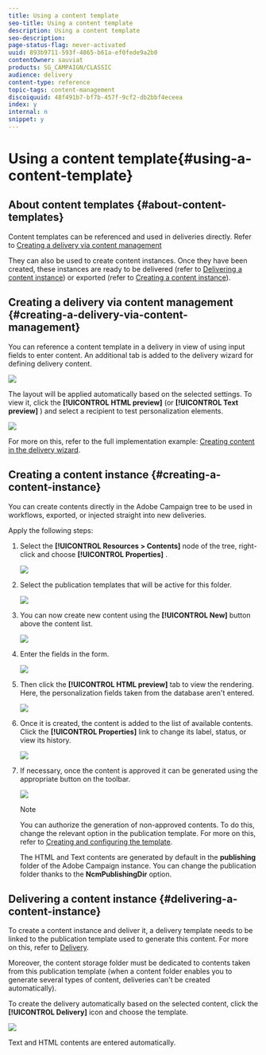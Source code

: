 ```yaml
---
title: Using a content template
seo-title: Using a content template
description: Using a content template
seo-description: 
page-status-flag: never-activated
uuid: 893b9711-593f-4865-b61a-ef0fede9a2b0
contentOwner: sauviat
products: SG_CAMPAIGN/CLASSIC
audience: delivery
content-type: reference
topic-tags: content-management
discoiquuid: 48f491b7-bf7b-457f-9cf2-db2bbf4eceea
index: y
internal: n
snippet: y
---
```


# Using a content template{#using-a-content-template}

## About content templates {#about-content-templates}

Content templates can be referenced and used in deliveries directly. Refer to [Creating a delivery via content management](../../delivery/using/using-a-content-template.md#creating-a-delivery-via-content-management)

They can also be used to create content instances. Once they have been created, these instances are ready to be delivered (refer to [Delivering a content instance](../../delivery/using/using-a-content-template.md#delivering-a-content-instance)) or exported (refer to [Creating a content instance](../../delivery/using/using-a-content-template.md#creating-a-content-instance)).

## Creating a delivery via content management {#creating-a-delivery-via-content-management}

You can reference a content template in a delivery in view of using input fields to enter content. An additional tab is added to the delivery wizard for defining delivery content. 

![](assets/s_ncs_content_deliver_a_content.png)

The layout will be applied automatically based on the selected settings. To view it, click the **[!UICONTROL HTML preview]** (or **[!UICONTROL Text preview]** ) and select a recipient to test personalization elements.

![](assets/s_ncs_content_deliver_a_content_html.png)

For more on this, refer to the full implementation example: [Creating content in the delivery wizard](../../delivery/using/use-case--creating-content-management.md#creating-content-in-the-delivery-wizard).

## Creating a content instance {#creating-a-content-instance}

You can create contents directly in the Adobe Campaign tree to be used in workflows, exported, or injected straight into new deliveries.

Apply the following steps:

1. Select the **[!UICONTROL Resources > Contents]** node of the tree, right-click and choose **[!UICONTROL Properties]** .

   ![](assets/s_ncs_content_folder_properties.png)

1. Select the publication templates that will be active for this folder. 

   ![](assets/s_ncs_content_folder_templates.png)

1. You can now create new content using the **[!UICONTROL New]** button above the content list.

   ![](assets/s_ncs_content_folder_create_a_template.png)

1. Enter the fields in the form.

   ![](assets/s_ncs_content_folder_use_a_template.png)

1. Then click the **[!UICONTROL HTML preview]** tab to view the rendering. Here, the personalization fields taken from the database aren't entered.

   ![](assets/s_ncs_content_folder_use_a_template_preview.png)

1. Once it is created, the content is added to the list of available contents. Click the **[!UICONTROL Properties]** link to change its label, status, or view its history.

   ![](assets/s_ncs_content_folder_template_properties.png)

1. If necessary, once the content is approved it can be generated using the appropriate button on the toolbar.

   ![](assets/s_ncs_content_folder_template_generate.png)

   >[!NOTE]
   >
   >You can authorize the generation of non-approved contents. To do this, change the relevant option in the publication template. For more on this, refer to [Creating and configuring the template](../../delivery/using/publication-templates.md#creating-and-configuring-the-template).

   The HTML and Text contents are generated by default in the **publishing** folder of the Adobe Campaign instance. You can change the publication folder thanks to the **NcmPublishingDir** option.

## Delivering a content instance {#delivering-a-content-instance}

To create a content instance and deliver it, a delivery template needs to be linked to the publication template used to generate this content. For more on this, refer to [Delivery](../../delivery/using/publication-templates.md#delivery).

Moreover, the content storage folder must be dedicated to contents taken from this publication template (when a content folder enables you to generate several types of content, deliveries can't be created automatically).

To create the delivery automatically based on the selected content, click the **[!UICONTROL Delivery]** icon and choose the template.

![](assets/s_ncs_content_folder_create_the_delivery.png)

Text and HTML contents are entered automatically.
